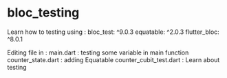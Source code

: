 # bloc_testing

Learn how to testing using :
    bloc_test: ^9.0.3
    equatable: ^2.0.3
    flutter_bloc: ^8.0.1

Editing file in :
    main.dart : testing some variable in main function
    counter_state.dart : adding Equatable
    counter_cubit_test.dart : Learn about testing 
